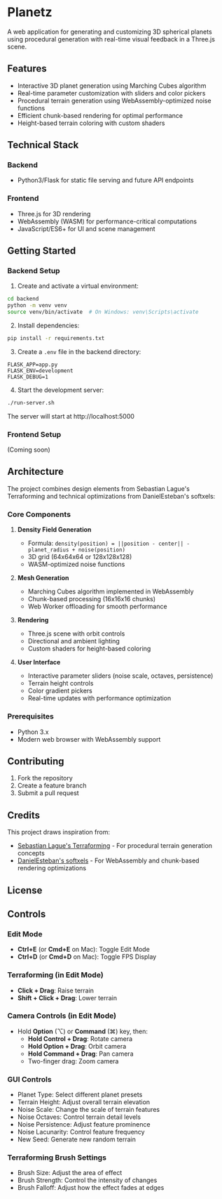 # Planetz

A web application for generating and customizing 3D spherical planets using procedural generation with real-time visual feedback in a Three.js scene.

## Features

- Interactive 3D planet generation using Marching Cubes algorithm
- Real-time parameter customization with sliders and color pickers
- Procedural terrain generation using WebAssembly-optimized noise functions
- Efficient chunk-based rendering for optimal performance
- Height-based terrain coloring with custom shaders

## Technical Stack

### Backend
- Python3/Flask for static file serving and future API endpoints

### Frontend
- Three.js for 3D rendering
- WebAssembly (WASM) for performance-critical computations
- JavaScript/ES6+ for UI and scene management

## Getting Started

### Backend Setup

1. Create and activate a virtual environment:
```bash
cd backend
python -m venv venv
source venv/bin/activate  # On Windows: venv\Scripts\activate
```

2. Install dependencies:
```bash
pip install -r requirements.txt
```

3. Create a `.env` file in the backend directory:
```
FLASK_APP=app.py
FLASK_ENV=development
FLASK_DEBUG=1
```

4. Start the development server:
```bash
./run-server.sh
```

The server will start at http://localhost:5000

### Frontend Setup

(Coming soon)

## Architecture

The project combines design elements from Sebastian Lague's Terraforming and technical optimizations from DanielEsteban's softxels:

### Core Components

1. **Density Field Generation**
   - Formula: `density(position) = ||position - center|| - planet_radius + noise(position)`
   - 3D grid (64x64x64 or 128x128x128)
   - WASM-optimized noise functions

2. **Mesh Generation**
   - Marching Cubes algorithm implemented in WebAssembly
   - Chunk-based processing (16x16x16 chunks)
   - Web Worker offloading for smooth performance

3. **Rendering**
   - Three.js scene with orbit controls
   - Directional and ambient lighting
   - Custom shaders for height-based coloring

4. **User Interface**
   - Interactive parameter sliders (noise scale, octaves, persistence)
   - Terrain height controls
   - Color gradient pickers
   - Real-time updates with performance optimization


### Prerequisites
- Python 3.x
- Modern web browser with WebAssembly support

## Contributing

1. Fork the repository
2. Create a feature branch
3. Submit a pull request

## Credits

This project draws inspiration from:
- [Sebastian Lague's Terraforming](https://github.com/SebLague/Terraforming) - For procedural terrain generation concepts
- [DanielEsteban's softxels](https://github.com/danielesteban/softxels) - For WebAssembly and chunk-based rendering optimizations

## License


## Controls

### Edit Mode
- **Ctrl+E** (or **Cmd+E** on Mac): Toggle Edit Mode
- **Ctrl+D** (or **Cmd+D** on Mac): Toggle FPS Display

### Terraforming (in Edit Mode)
- **Click + Drag**: Raise terrain
- **Shift + Click + Drag**: Lower terrain

### Camera Controls (in Edit Mode)
- Hold **Option** (⌥) or **Command** (⌘) key, then:
  - **Hold Control + Drag**: Rotate camera
  - **Hold Option + Drag**: Orbit camera
  - **Hold Command + Drag**: Pan camera
  - Two-finger drag: Zoom camera


### GUI Controls
- Planet Type: Select different planet presets
- Terrain Height: Adjust overall terrain elevation
- Noise Scale: Change the scale of terrain features
- Noise Octaves: Control terrain detail levels
- Noise Persistence: Adjust feature prominence
- Noise Lacunarity: Control feature frequency
- New Seed: Generate new random terrain

### Terraforming Brush Settings
- Brush Size: Adjust the area of effect
- Brush Strength: Control the intensity of changes
- Brush Falloff: Adjust how the effect fades at edges 